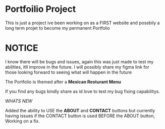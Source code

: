# Portfoilio Project

This is just a project ive been working on as a FIRST website and possbily a long term projet to become my permanent Portfolio

# NOTICE

I know there will be bugs and issues, again this was just made to test my abilities, itll improve in the future.
I will possibly share my figma link for those looking forward to seeing what will happen in the future

The Portfolio is themed after a **Mexican Resturant Menu**

If you find any bugs kindly share as id love to test my bug fixing capabilitys.

_WHATS NEW_

Added the ability to USE the **ABOUT** and **CONTACT** buttons but currently having issues if the CONTACT button is used BEFORE the ABOUT button, Working on a fix.
